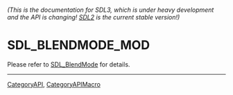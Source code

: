 ###### (This is the documentation for SDL3, which is under heavy development and the API is changing! [SDL2](https://wiki.libsdl.org/SDL2/) is the current stable version!)
# SDL_BLENDMODE_MOD

Please refer to [SDL_BlendMode](SDL_BlendMode) for details.

----
[CategoryAPI](CategoryAPI), [CategoryAPIMacro](CategoryAPIMacro)

